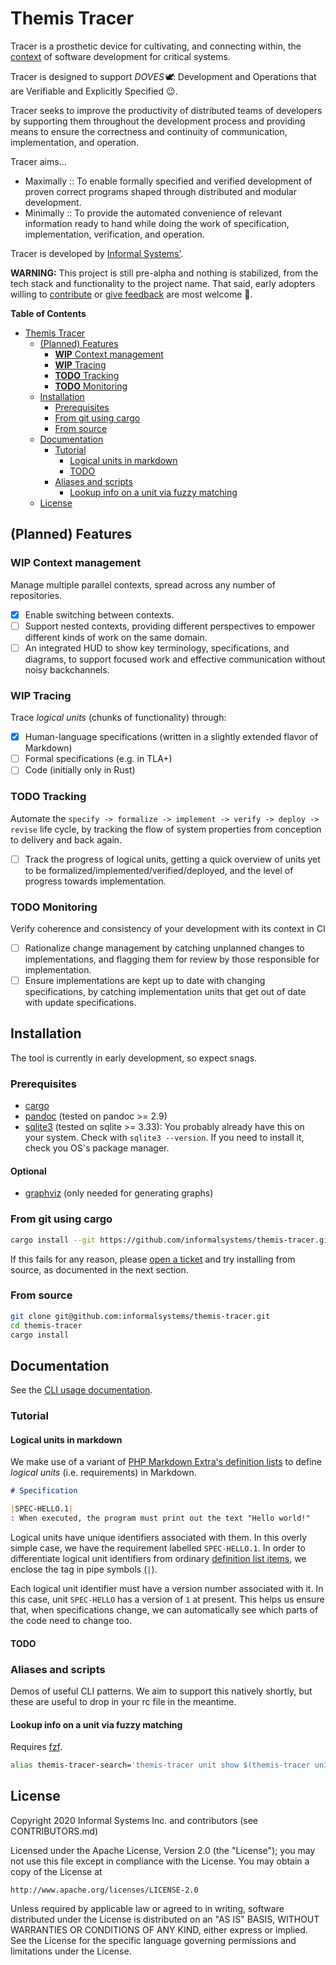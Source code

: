 # Themis Tracer

Tracer is a prosthetic device for cultivating, and connecting within, the
[context](./specs/terminology.md#CONTEXT.1) of software development for
critical systems.

Tracer is designed to support _DOVES:dove:_: Development and Operations that are
Verifiable and Explicitly Specified 😉.

Tracer seeks to improve the productivity of distributed teams of developers by
supporting them throughout the development process and providing means to ensure
the correctness and continuity of communication, implementation, and operation.

Tracer aims...

- Maximally :: To enable formally specified and verified development of proven
  correct programs shaped through distributed and modular development.
- Minimally :: To provide the automated convenience of relevant information
  ready to hand while doing the work of specification, implementation,
  verification, and operation.

Tracer is developed by [Informal Systems'][informal].

**WARNING:** This project is still pre-alpha and nothing is stabilized,
from the tech stack and functionality to the project name. That said, early
adopters willing to [contribute](./CONTRIBUTING.md) or [give
feedback](https://github.com/informalsystems/themis-tracer/issues/new) are most
welcome 🙂.

<!-- markdown-toc start - Don't edit this section. Run M-x markdown-toc-refresh-toc -->

**Table of Contents**

- [Themis Tracer](#themis-tracer)
  - [(Planned) Features](#planned-features)
    - [**WIP** Context management](#wip-context-management)
    - [**WIP** Tracing](#wip-tracing)
    - [**TODO** Tracking](#todo-tracking)
    - [**TODO** Monitoring](#todo-monitoring)
  - [Installation](#installation)
    - [Prerequisites](#prerequisites)
    - [From git using cargo](#from-git-using-cargo)
    - [From source](#from-source)
  - [Documentation](#documentation)
    - [Tutorial](#tutorial)
      - [Logical units in markdown](#logical-units-in-markdown)
      - [TODO](#todo)
    - [Aliases and scripts](#aliases-and-scripts)
      - [Lookup info on a unit via fuzzy matching](#lookup-info-on-a-unit-via-fuzzy-matching)
  - [License](#license)

<!-- markdown-toc end -->

## (Planned) Features

### **WIP** Context management

Manage multiple parallel contexts, spread across any number of repositories.

- [x] Enable switching between contexts.
- [ ] Support nested contexts, providing different perspectives to empower
      different kinds of work on the same domain.
- [ ] An integrated HUD to show key terminology, specifications, and diagrams,
      to support focused work and effective communication without noisy
      backchannels.

### **WIP** Tracing

Trace _logical units_ (chunks of functionality) through:

- [x] Human-language specifications (written in a slightly extended flavor of
      Markdown)
- [ ] Formal specifications (e.g. in TLA+)
- [ ] Code (initially only in Rust)

### **TODO** Tracking

Automate the `specify -> formalize -> implement -> verify -> deploy -> revise`
life cycle, by tracking the flow of system properties from conception to
delivery and back again.

- [ ] Track the progress of logical units, getting a quick overview of
      units yet to be formalized/implemented/verified/deployed, and the level of
      progress towards implementation.

### **TODO** Monitoring

Verify coherence and consistency of your development with its context in CI

- [ ] Rationalize change management by catching unplanned changes to
      implementations, and flagging them for review by those responsible for
      implementation.
- [ ] Ensure implementations are kept up to date with changing specifications,
      by catching implementation units that get out of date with update
      specifications.

## Installation

The tool is currently in early development, so expect snags.

### Prerequisites

- [cargo](https://doc.rust-lang.org/book/ch01-01-installation.html#installation)
- [pandoc](https://pandoc.org/installing.html) (tested on pandoc >= 2.9)
- [sqlite3](https://www.sqlite.org/index.html) (tested on sqlite >= 3.33): You
  probably already have this on your system. Check with `sqlite3 --version`. If
  you need to install it, check you OS's package manager.

#### Optional

- [graphviz](https://graphviz.org/download/) (only needed for generating graphs)

### From git using cargo

```sh
cargo install --git https://github.com/informalsystems/themis-tracer.git
```

If this fails for any reason, please [open a
ticket](https://github.com/informalsystems/themis-tracer/issues/new) and try
installing from source, as documented in the next section.

### From source

```sh
git clone git@github.com:informalsystems/themis-tracer.git
cd themis-tracer
cargo install
```

## Documentation

See the [CLI usage documentation](./tests/usage.md).

### Tutorial

#### Logical units in markdown

We make use of a variant of [PHP Markdown Extra's definition
lists][phpme-deflist] to define _logical units_ (i.e. requirements) in Markdown.

```markdown
# Specification

|SPEC-HELLO.1|
: When executed, the program must print out the text "Hello world!"
```

Logical units have unique identifiers associated with them. In this overly
simple case, we have the requirement labelled `SPEC-HELLO.1`. In order to
differentiate logical unit identifiers from ordinary [definition list
items][phpme-deflist], we enclose the tag in pipe symbols (`|`).

Each logical unit identifier must have a version number associated with it. In
this case, unit `SPEC-HELLO` has a version of `1` at present. This helps us
ensure that, when specifications change, we can automatically see which parts of
the code need to change too.

#### TODO

### Aliases and scripts

Demos of useful CLI patterns. We aim to support this natively shortly, but these
are useful to drop in your rc file in the meantime.

#### Lookup info on a unit via fuzzy matching

Requires [fzf](https://github.com/junegunn/fzf).

```sh
alias themis-tracer-search='themis-tracer unit show $(themis-tracer unit list | fzf | awk '\''{print $1}'\'')'
```

## License

Copyright 2020 Informal Systems Inc. and contributors (see CONTRIBUTORS.md)

Licensed under the Apache License, Version 2.0 (the "License");
you may not use this file except in compliance with the License.
You may obtain a copy of the License at

    http://www.apache.org/licenses/LICENSE-2.0

Unless required by applicable law or agreed to in writing, software
distributed under the License is distributed on an "AS IS" BASIS,
WITHOUT WARRANTIES OR CONDITIONS OF ANY KIND, either express or implied.
See the License for the specific language governing permissions and
limitations under the License.

[informal]: https://informal.systems/
[rust]: https://www.rust-lang.org/
[phpme-deflist]: https://michelf.ca/projects/php-markdown/extra/#def-list
[dhall]: https://dhall-lang.org/
